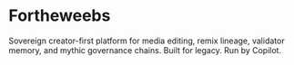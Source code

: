# Fortheweebs

Sovereign creator-first platform for media editing, remix lineage, validator memory, and mythic governance chains. Built for legacy. Run by Copilot.